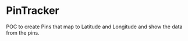 # PinTracker
POC to create Pins that map to Latitude and Longitude and show the data from the pins.

